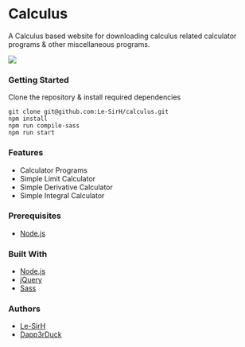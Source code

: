 # Calculus
A Calculus based website for downloading calculus related calculator programs & other miscellaneous programs.

![](https://i.imgur.com/GX6qZfa.png)

### Getting Started

Clone the repository & install required dependencies
```
git clone git@github.com:Le-SirH/calculus.git
npm install
npm run compile-sass
npm run start
```

### Features

* Calculator Programs
* Simple Limit Calculator
* Simple Derivative Calculator
* Simple Integral Calculator

### Prerequisites

* [Node.js](https://nodejs.org/en/)

### Built With

* [Node.js](https://nodejs.org/en/)
* [jQuery](https://jquery.com/)
* [Sass](https://sass-lang.com/)

### Authors

* [Le-SirH](https://github.com/Le-SirH)
* [Dapp3rDuck](https://github.com/Dapp3rDuck)

